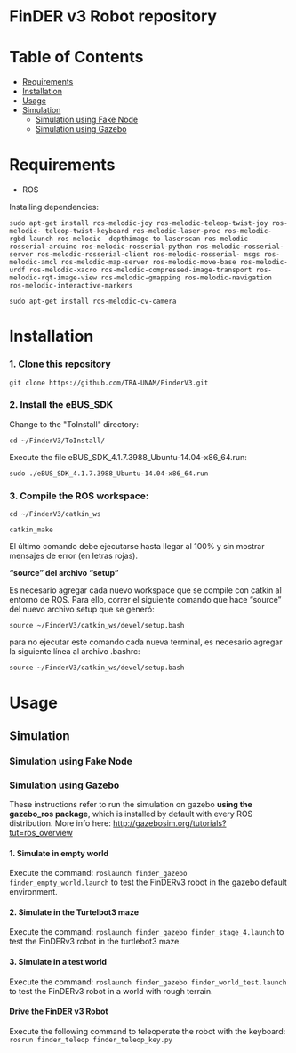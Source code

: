  # FinDER v3 Robot repository
 
 # Table of Contents
 * [Requirements](#requirements)
 * [Installation](#instalation)
 * [Usage](#usage)
  * [Simulation](#simulation)
    * [Simulation using Fake Node](#simulation-using-fake-node)
    * [Simulation using Gazebo](#simulation-using-gazebo)

# Requirements
- ROS

Installing dependencies:

`sudo apt-get install ros-melodic-joy ros-melodic-teleop-twist-joy ros-melodic-
teleop-twist-keyboard ros-melodic-laser-proc ros-melodic-rgbd-launch ros-melodic-
depthimage-to-laserscan ros-melodic-rosserial-arduino ros-melodic-rosserial-python
ros-melodic-rosserial-server ros-melodic-rosserial-client ros-melodic-rosserial-
msgs ros-melodic-amcl ros-melodic-map-server ros-melodic-move-base ros-melodic-urdf
ros-melodic-xacro ros-melodic-compressed-image-transport ros-melodic-rqt-image-view
ros-melodic-gmapping ros-melodic-navigation ros-melodic-interactive-markers`

`sudo apt-get install ros-melodic-cv-camera`

# Installation
### 1. Clone this repository
`git clone https://github.com/TRA-UNAM/FinderV3.git`

### 2. Install the eBUS_SDK
Change to the "ToInstall" directory:

`cd ~/FinderV3/ToInstall/`

Execute the file eBUS_SDK_4.1.7.3988_Ubuntu-14.04-x86_64.run:

`sudo ./eBUS_SDK_4.1.7.3988_Ubuntu-14.04-x86_64.run`

### 3. Compile the ROS workspace:
`cd ~/FinderV3/catkin_ws`

`catkin_make`

El último comando debe ejecutarse hasta llegar al 100% y sin mostrar mensajes de error (en letras
rojas).

**“source” del archivo “setup”**

Es necesario agregar cada nuevo workspace que se compile con catkin al entorno de ROS. Para ello,
correr el siguiente comando que hace “source” del nuevo archivo setup que se generó:

`source ~/FinderV3/catkin_ws/devel/setup.bash`

para no ejecutar este comando cada nueva terminal, es necesario agregar la siguiente línea al
archivo .bashrc:

`source ~/FinderV3/catkin_ws/devel/setup.bash`

# Usage
## Simulation
### Simulation using Fake Node

### Simulation using Gazebo
These instructions refer to run the simulation on gazebo **using the gazebo_ros package**, which is installed by default with every ROS distribution. More info here: http://gazebosim.org/tutorials?tut=ros_overview

#### 1. Simulate in empty world
Execute the command:
`roslaunch finder_gazebo finder_empty_world.launch`
to test the FinDERv3 robot in the gazebo default environment.
 
#### 2. Simulate in the Turtelbot3 maze
Execute the command:
`roslaunch finder_gazebo finder_stage_4.launch`
to test the FinDERv3 robot in the turtlebot3 maze.
 
#### 3. Simulate in a test world
Execute the command:
`roslaunch finder_gazebo finder_world_test.launch`
to test the FinDERv3 robot in a world with rough terrain.
 
#### Drive the FinDER v3 Robot
Execute the following command to teleoperate the robot with the keyboard:
`rosrun finder_teleop finder_teleop_key.py`
 
